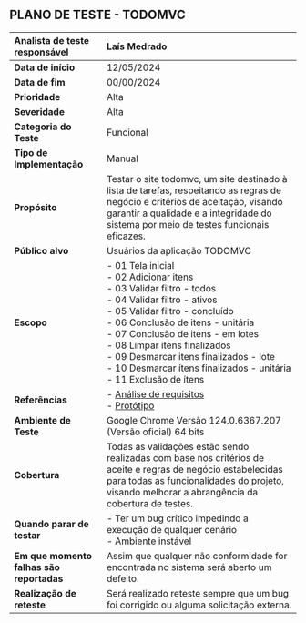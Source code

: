 

## PLANO DE TESTE - TODOMVC


| **Analista de teste responsável** | Laís Medrado                                                         |
|:------------------------------------|:-----------------------------------------------------------------------|
| **Data de início**                 | 12/05/2024                                                            |
| **Data de fim**                    | 00/00/2024                                                            |
| **Prioridade**                     | Alta                                                                  |
| **Severidade**                     | Alta                                                                  |
| **Categoria do Teste**             | Funcional                                                             |
| **Tipo de Implementação**          | Manual                                                                |
| **Propósito**                      | Testar o site todomvc, um site destinado à lista de tarefas, respeitando as regras de negócio e critérios de aceitação, visando garantir a qualidade e a integridade do sistema por meio de testes funcionais eficazes. |
| **Público alvo**                   | Usuários da aplicação TODOMVC                                        |
| **Escopo**                         | - 01 Tela inicial<br>- 02 Adicionar itens<br>- 03 Validar filtro - todos<br>- 04 Validar filtro - ativos<br>- 05 Validar filtro - concluído<br>- 06 Conclusão de itens - unitária<br>- 07 Conclusão de itens - em lotes<br>- 08 Limpar itens finalizados <br>- 09 Desmarcar itens finalizados - lote <br> - 10 Desmarcar ítens finalizados - unitária <br>- 11 Exclusão de ítens 
| **Referências**                    | - [Análise de requisitos](https://www.figma.com/design/RbLtyAV4EeNtvRbUPdCVN2/TODOMVC-team-library?node-id=0%3A1&t=RfPdrJDxFW33Fy9U-1)<br>- [Protótipo](https://todomvc.com/examples/typescript-react/#/) |
| **Ambiente de Teste**              | Google Chrome Versão 124.0.6367.207 (Versão oficial) 64 bits         |
| **Cobertura**                      | Todas as validações estão sendo realizadas com base nos critérios de aceite e regras de negócio estabelecidas para todas as funcionalidades do projeto, visando melhorar a abrangência da cobertura de testes. |
| **Quando parar de testar**        | - Ter um bug crítico impedindo a execução de qualquer cenário<br>- Ambiente instável                                                |
| **Em que momento falhas são reportadas** | Assim que qualquer não conformidade for encontrada no sistema será aberto um defeito.                                             |
| **Realização de reteste**          | Será realizado reteste sempre que um bug foi corrigido ou alguma solicitação externa.                                              |


